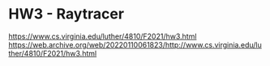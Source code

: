 # HW3 - Raytracer

https://www.cs.virginia.edu/luther/4810/F2021/hw3.html
https://web.archive.org/web/20220110061823/http://www.cs.virginia.edu/luther/4810/F2021/hw3.html
